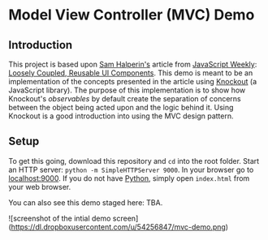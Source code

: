 # Model View Controller (MVC) Demo

## Introduction
This project is based upon [Sam Halperin's](https://github.com/shalperin) article from [JavaScript Weekly](http://javascriptweekly.com/): [Loosely Coupled, Reusable UI Components](http://samhalperin.me/2012/11/02/loosely-coupled-reusable-ui-components-in-backbone-js/). This demo is meant to be an implementation of the concepts presented in the article using [Knockout](http://knockoutjs.com/) (a JavaScript library). The purpose of this implementation is to show how Knockout's *observables* by default create the separation of concerns between the object being acted upon and the logic behind it. Using Knockout is a good introduction into using the MVC design pattern.

## Setup
To get this going, download this repository and `cd` into the root folder. Start an HTTP server: `python -m SimpleHTTPServer 9000`. In your browser go to [localhost:9000](http://localhost:9000/). If you do not have [Python](http://python.org), simply open `index.html` from your web browser.

You can also see this demo staged here: TBA.

![screenshot of the intial demo screen]
(https://dl.dropboxusercontent.com/u/54256847/mvc-demo.png)
